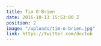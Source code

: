 ```yaml
---
title: Tim O'Brien
date: 2016-10-13 15:53:00 Z
position: 2
image: "/uploads/tim-o-brien.jpg"
link: https://twitter.com/doctob
---
```


